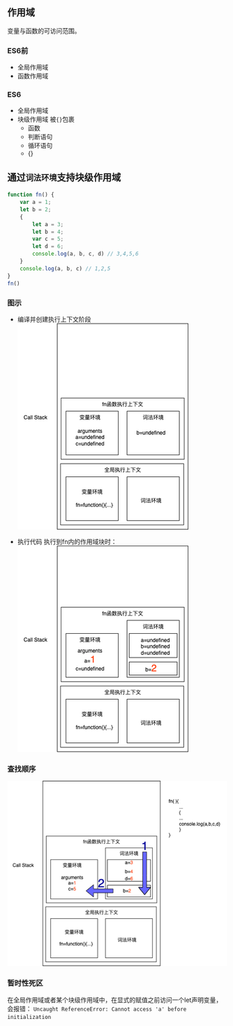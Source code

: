## 作用域
变量与函数的可访问范围。
### ES6前
- 全局作用域
- 函数作用域
### ES6
- 全局作用域
- 块级作用域
    被`{}`包裹
    - 函数
    - 判断语句
    - 循环语句
    - {}

## 通过`词法环境`支持块级作用域
```js
function fn() {
    var a = 1;
    let b = 2;
    {
        let a = 3;
        let b = 4;
        var c = 5;
        let d = 6;
        console.log(a, b, c, d) // 3,4,5,6
    }
    console.log(a, b, c) // 1,2,5
}
fn()
```
### 图示

- 编译并创建执行上下文阶段
![编译阶段](../assets/drawio-1.png)

- 执行代码
执行到fn内的作用域块时：
![执行阶段](../assets/drawio-2.png)

### 查找顺序
![查找](../assets/drawio-3.png)

### 暂时性死区
在全局作用域或者某个块级作用域中，在显式的赋值之前访问一个let声明变量，会报错：
`Uncaught ReferenceError: Cannot access 'a' before initialization`
